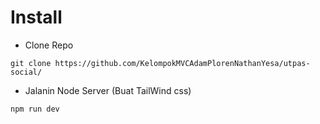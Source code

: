 # Install 
- Clone Repo
```
git clone https://github.com/KelompokMVCAdamPlorenNathanYesa/utpas-social/
```
- Jalanin Node Server (Buat TailWind css)
```
npm run dev
```
